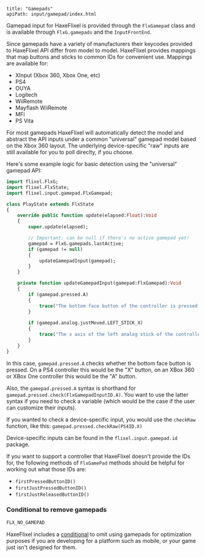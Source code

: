 ```
title: "Gamepads"
apiPath: input/gamepad/index.html
```

Gamepad input for HaxeFlixel is provided through the `FlxGamepad` class and is available through `FlxG.gamepads` and the `InputFrontEnd`.

Since gamepads have a variety of manufacturers their keycodes provided to HaxeFlixel API differ from model to model. HaxeFlixel provides mappings that map buttons and sticks to common IDs for convenient use. Mappings are available for:

- XInput (Xbox 360, Xbox One, etc)
- PS4
- OUYA
- Logitech
- WiiRemote
- Mayflash WiiRemote
- MFi
- PS Vita

For most gamepads HaxeFlixel will automatically detect the model and abstract the API inputs under a common "universal" gamepad model based on the Xbox 360 layout. The underlying device-specific "raw" inputs are still available for you to poll direclty, if you choose.

Here's some example logic for basic detection using the "universal" gamepad API:

``` haxe
import flixel.FlxG;
import flixel.FlxState;
import flixel.input.gamepad.FlxGamepad;

class PlayState extends FlxState
{
    override public function update(elapsed:Float):Void 
    {
        super.update(elapsed);

        // Important: can be null if there's no active gamepad yet!
        gamepad = FlxG.gamepads.lastActive;
        if (gamepad != null)
        {
            updateGamepadInput(gamepad);
        }
    }

    private function updateGamepadInput(gamepad:FlxGamepad):Void
    {
        if (gamepad.pressed.A)
        {
            trace("The bottom face button of the controller is pressed.");
        }
		
        if (gamepad.analog.justMoved.LEFT_STICK_X)
        {
            trace("The x axis of the left analog stick of the controller has been moved.");
        }
    }
}
```

In this case, ```gamepad.pressed.A``` checks whether the bottom face button is pressed. On a PS4 controller this would be the "X" button, on an XBox 360 or XBox One controller this would be the "A" button.

Also, the ```gamepad.pressed.A``` syntax is shorthand for ```gamepad.pressed.check(FlxGamepadInputID.A)```. You want to use the latter syntax if you need to check a variable (which would be the case if the user can customize their inputs).

If you wanted to check a device-specific input, you would use the ```checkRaw``` function, like this: ```gamepad.pressed.checkRaw(PS4ID.X)```

Device-specific inputs can be found in the ```flixel.input.gamepad.id``` package.

If you want to support a controller that HaxeFlixel doesn't provide the IDs for, the following methods of `FlxGamePad` methods should be helpful for working out what those IDs are:

- `firstPressedButtonID()`
- `firstJustPressedButtonID()`
- `firstJustReleasedButtonID()`

### Conditional to remove gamepads

``` haxe
FLX_NO_GAMEPAD
```

HaxeFlixel includes a [conditional](http://haxeflixel.com/documentation/haxeflixel-conditionals/) to omit using gamepads for optimization purposes if you are developing for a platform such as mobile, or your game just isn't designed for them.
